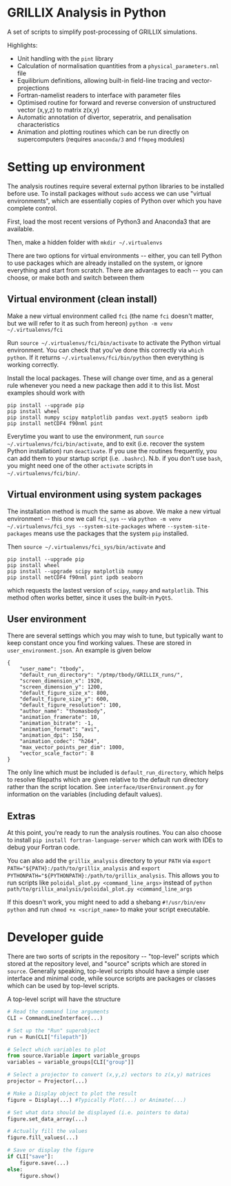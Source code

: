 # GRILLIX Analysis in Python

A set of scripts to simplify post-processing of GRILLIX simulations.

Highlights:
*  Unit handling with the `pint` library
*  Calculation of normalisation quantities from a `physical_parameters.nml` file
*  Equilibrium definitions, allowing built-in field-line tracing and vector-projections
*  Fortran-namelist readers to interface with parameter files
*  Optimised routine for forward and reverse conversion of unstructured vector (x,y,z) to matrix z(x,y)
*  Automatic annotation of divertor, seperatrix, and penalisation characteristics
*  Animation and plotting routines which can be run directly on supercomputers (requires `anaconda/3` and `ffmpeg` modules)

# Setting up environment
The analysis routines require several external python libraries to be installed before use. To install packages
without `sudo` access we can use "virtual environments", which are essentially copies of Python over which
you have complete control.

First, load the most recent versions of Python3 and Anaconda3 that are available.

Then, make a hidden folder with `mkdir ~/.virtualenvs`

There are two options for virtual environments -- either, you can tell Python to use packages which are
already installed on the system, or ignore everything and start from scratch. There are advantages to 
each -- you can choose, or make both and switch between them

## Virtual environment (clean install)
Make a new virtual environment called `fci` (the name `fci` doesn't matter, but we will refer 
to it as such from hereon)
`python -m venv ~/.virtualenvs/fci`

Run `source ~/.virtualenvs/fci/bin/activate` to activate the Python virtual environment. 
You can check that you've done this correctly via `which python`. If it 
returns `~/.virtualenvs/fci/bin/python` then everything is working correctly.

Install the local packages. These will change over time, and as a general rule whenever
you need a new package then add it to this list. Most examples should work with

```
pip install --upgrade pip
pip install wheel
pip install numpy scipy matplotlib pandas vext.pyqt5 seaborn ipdb
pip install netCDF4 f90nml pint
```

Everytime you want to use the environment, run `source ~/.virtualenvs/fci/bin/activate`, and to exit (i.e. recover the system
Python installation) run `deactivate`. If you use the routines frequently, you can add them to your startup script (i.e. `.bashrc`).
N.b. if you don't use `bash`, you might need one of the other `activate` scripts in `~/.virtualenvs/fci/bin/`.

## Virtual environment using system packages
The installation method is much the same as above. We make a new virtual environment -- this one
we call `fci_sys` -- via `python -m venv ~/.virtualenvs/fci_sys --system-site-packages` where 
`--system-site-packages` means use the packages that the system `pip` installed.

Then `source ~/.virtualenvs/fci_sys/bin/activate` and
```
pip install --upgrade pip
pip install wheel
pip install --upgrade scipy matplotlib numpy
pip install netCDF4 f90nml pint ipdb seaborn
```
which requests the lastest version of `scipy`, `numpy` and `matplotlib`. This method often works better, since it uses
the built-in `PyQt5`.

## User environment
There are several settings which you may wish to tune, but typically want to keep constant once you find
working values. These are stored in `user_environment.json`. An example is given below
```
{
    "user_name": "tbody",
    "default_run_directory": "/ptmp/tbody/GRILLIX_runs/",
    "screen_dimension_x": 1920,
    "screen_dimension_y": 1200,
    "default_figure_size_x": 800,
    "default_figure_size_y": 600,
    "default_figure_resolution": 100,
    "author_name": "thomasbody",
    "animation_framerate": 10,
    "animation_bitrate": -1,
    "animation_format": "avi",
    "animation_dpi": 150,
    "animation_codec": "h264",
    "max_vector_points_per_dim": 1000,
    "vector_scale_factor": 8
}
```
The only line which must be included is `default_run_directory`, which helps to resolve filepaths
which are given relative to the default run directory rather than the script location. See `interface/UserEnvironment.py` for
information on the variables (including default values).

## Extras
At this point, you're ready to run the analysis routines. You can also choose to install
`pip install fortran-language-server` which can work with IDEs to debug your Fortran
code.

You can also add the `grillix_analysis` directory to your `PATH` via `export PATH="${PATH}:/path/to/grillix_analysis` and
`export PYTHONPATH="${PYTHONPATH}:/path/to/grillix_analysis`. This allows you to run scripts like
`poloidal_plot.py <command_line_args>`
instead of
`python path/to/grillix_analysis/poloidal_plot.py <command_line_args`

If this doesn't work, you might need to add a shebang `#!/usr/bin/env python` and run
`chmod +x <script_name>` to make your script executable.

# Developer guide

There are two sorts of scripts in the repository -- "top-level" scripts which stored at the repository level, and "source"
scripts which are stored in `source`. Generally speaking, top-level scripts should have a simple user interface and minimal
code, while source scripts are packages or classes which can be used by top-level scripts.

A top-level script will have the structure

```python
# Read the command line arguments
CLI = CommandLineInterface(...)

# Set up the "Run" superobject
run = Run(CLI["filepath"])

# Select which variables to plot
from source.Variable import variable_groups
variables = variable_groups[CLI["group"]]

# Select a projector to convert (x,y,z) vectors to z(x,y) matrices
projector = Projector(...)

# Make a Display object to plot the result
figure = Display(...) #Typically Plot(...) or Animate(...)

# Set what data should be displayed (i.e. pointers to data)
figure.set_data_array(...)

# Actually fill the values
figure.fill_values(...)

# Save or display the figure
if CLI["save"]:
    figure.save(...)
else:
    figure.show()
```



